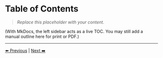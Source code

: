 # Table of Contents

> _Replace this placeholder with your content._


(With MkDocs, the left sidebar acts as a live TOC. You may still add a manual outline here for print or PDF.)


---
[⬅️ Previous](../01-front-matter/abstract.md) | [Next ➡️](../01-front-matter/list-of-figures.md)
